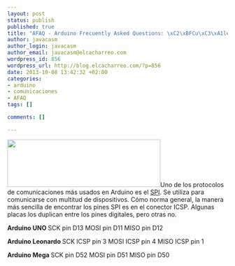 ```yaml
--- 
layout: post
status: publish
published: true
title: "AFAQ - Arduino Frecuently Asked Questions: \xC2\xBFCu\xC3\xA1les son los pines SPI en las distintas placas?"
author: javacasm
author_login: javacasm
author_email: javacasm@elcacharreo.com
wordpress_id: 856
wordpress_url: http://blog.elcacharreo.com/?p=856
date: 2013-10-08 13:42:32 +02:00
categories: 
- arduino
- comunicaciones
- AFAQ
tags: []

comments: []

---
```

<img class="alignleft" title="SPI" src="http://upload.wikimedia.org/wikipedia/commons/thumb/e/ed/SPI_single_slave.svg/350px-SPI_single_slave.svg.png" alt="" width="350" height="109" />Uno de los protocolos de comunicaciones más usados en Arduino es el <a href="http://en.wikipedia.org/wiki/Serial_Peripheral_Interface_Bus">SPI</a>. Se utiliza para comunicarse con multitud de dispositivos. Cómo norma general, la manera más sencilla de encontrar los pines SPI es en el conector ICSP. Algunas placas los duplican entre los pines digitales, pero otras no.

<strong>Arduino UNO </strong>
SCK pin D13
MOSI pin D11
MISO pin D12

<strong>Arduino Leonardo </strong>
SCK ICSP pin 3
MOSI ICSP pin 4
MISO ICSP pin 1

<strong>Arduino Mega </strong>
SCK pin D52
MOSI pin D51
MISO pin D50
